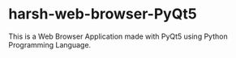 # harsh-web-browser-PyQt5
This is a Web Browser Application made with PyQt5 using Python Programming Language.

